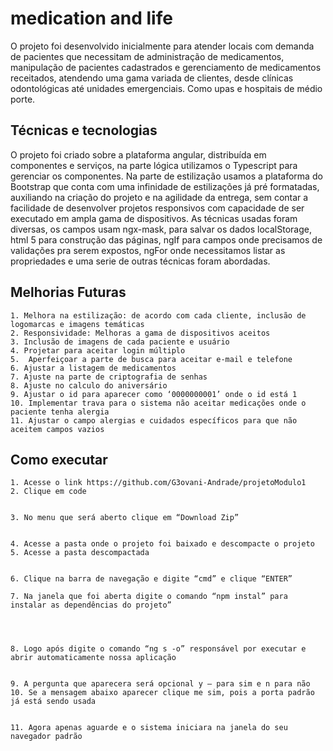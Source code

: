 # medication and life

O projeto foi desenvolvido inicialmente para atender locais com demanda de pacientes que necessitam de administração de medicamentos, manipulação de pacientes cadastrados e gerenciamento de medicamentos receitados, atendendo uma gama variada de clientes, desde clínicas odontológicas até unidades emergenciais. Como upas e hospitais de médio porte.

## Técnicas e tecnologias

O projeto foi criado sobre a plataforma angular, distribuída em componentes e serviços, na parte lógica utilizamos o Typescript para gerenciar os componentes. Na parte de estilização usamos a plataforma do Bootstrap que conta com uma infinidade de estilizações já pré formatadas, auxiliando na criação do projeto e na agilidade da entrega, sem contar a facilidade de desenvolver projetos responsivos com capacidade de ser executado em ampla gama de dispositivos.
As técnicas usadas foram diversas, os campos usam ngx-mask, para salvar os dados localStorage, html 5 para construção das páginas, ngIf para campos onde precisamos de  validações  pra serem expostos, ngFor onde necessitamos listar as propriedades e uma serie de outras técnicas foram abordadas.

## Melhorias Futuras

    1. Melhora na estilização: de acordo com cada cliente, inclusão de logomarcas e imagens temáticas
    2. Responsividade: Melhoras a gama de dispositivos aceitos
    3. Inclusão de imagens de cada paciente e usuário
    4. Projetar para aceitar login múltiplo
    5.  Aperfeiçoar a parte de busca para aceitar e-mail e telefone
    6. Ajustar a listagem de medicamentos 
    7. Ajuste na parte de criptografia de senhas
    8. Ajuste no calculo do aniversário 
    9. Ajustar o id para aparecer como ‘0000000001’ onde o id está 1
    10. Implementar trava para o sistema não aceitar medicações onde o paciente tenha alergia
    11. Ajustar o campo alergias e cuidados específicos para que não aceitem campos vazios

## Como executar

    1. Acesse o link https://github.com/G3ovani-Andrade/projetoModulo1
    2. Clique em code
	
       
    3. No menu que será aberto clique em “Download Zip”
       

    4. Acesse a pasta onde o projeto foi baixado e descompacte o projeto
    5. Acesse a pasta descompactada


    6. Clique na barra de navegação e digite “cmd” e clique “ENTER”

    7. Na janela que foi aberta digite o comando “npm instal” para instalar as dependências do projeto”




    8. Logo após digite o comando “ng s -o” responsável por executar e abrir automaticamente nossa aplicação


    9. A pergunta que aparecera será opcional y – para sim e n para não 
    10. Se a mensagem abaixo aparecer clique me sim, pois a porta padrão já está sendo usada 


    11. Agora apenas aguarde e o sistema iniciara na janela do seu navegador padrão


